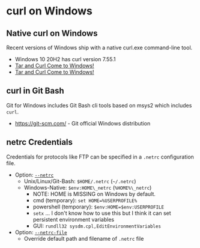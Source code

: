 # curl on Windows

## Native curl on Windows

Recent versions of Windows ship with a native curl.exe command-line tool.

* Windows 10 20H2 has curl version 7.55.1
* [Tar and Curl Come to Windows!](https://devblogs.microsoft.com/commandline/tar-and-curl-come-to-windows/)
* [Tar and Curl Come to Windows!](https://techcommunity.microsoft.com/t5/containers/tar-and-curl-come-to-windows/ba-p/382409)

## curl in Git Bash

Git for Windows includes Git Bash cli tools based on msys2 which includes `curl`.

* https://git-scm.com/ - Git official Windows distribution

## netrc Credentials

Credentials for protocols like FTP can be specified in a `.netrc` configuration file.

* Option: [`--netrc`](https://curl.se/docs/manpage.html#-n)
  * Unix/Linux/Git-Bash: `$HOME/.netrc` (`~/.netrc`)
  * Windows-Native: `$env:HOME\_netrc` (`%HOME%\_netrc`)
    * NOTE: HOME is MISSING on Windows by default.
    * cmd (temporary): `set HOME=%USERPROFILE%`
    * powershell (temporary): `$env:HOME=$env:USERPROFILE`
    * `setx` ... I don't know how to use this but I think it can set persistent environment variables
    * GUI: `rundll32 sysdm.cpl,EditEnvironmentVariables`
* Option: [`--netrc-file`](https://curl.se/docs/manpage.html#--netrc-file)
  * Override default path and filename of `.netrc` file
